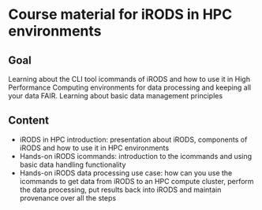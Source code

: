 # Course material for iRODS in HPC environments



## Goal

Learning about the CLI tool icommands of iRODS and how to use it in High Performance Computing environments for data processing and keeping all your data FAIR. Learning about basic data management principles



## Content

- iRODS in HPC introduction: presentation about iRODS, components of iRODS and how to use it in HPC environments
- Hands-on iRODS icommands: introduction to the icommands and using basic data handling functionality
- Hands-on iRODS data processing use case: how can you use the icommands to get data from iRODS to an HPC compute cluster, perform the data processing, put results back into iRODS and maintain provenance over all the steps

